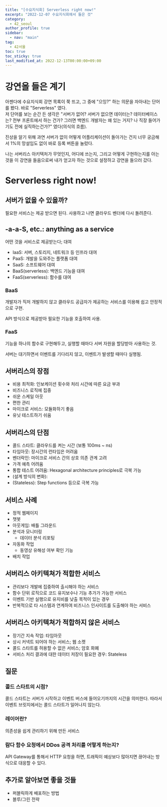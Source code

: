```yaml
---
title: "[수요지식회] Serverless right now!"
excerpt: "2022-12-07 수요지식회에서 들은 것"
category: 
  - 42_seoul
author_profile: true
sidebar:
  - nav: "main" 
tag:
  - 42서울
toc: true
toc_sticky: true
last_modified_at: 2022-12-13T00:00:00+09:00
---
```


# 강연을 들은 계기
아젠다에 수요지식회 강연 목록이 쭉 뜨고, 그 중에 "으잉?" 하는 의문을 자아내는 단어를 봤다. 바로 "Serverless" 였다.  
저 단어를 보는 순간 든 생각은 "서버가 없어? 서버가 없으면 데이터는? 데이터베이스는? 전부 프론트에서 하는 건가? 그러면 백엔드 개발자는 왜 있는 거지? 나 직장 들어가기도 전에 실직하는건가?" 였다(의식의 흐름).  

진상을 알기 위해 과연 서버가 없이 어떻게 어플리케이션이 돌아가는 건지 너무 궁금해서 1%의 망설임도 없이 바로 등록 버튼을 눌렀다.

나는 서버리스 아키텍처가 무엇인지, 어디에 쓰는지, 그리고 어떻게 구현하는지를 아는 것을 이 강연을 들음으로써 내가 얻고자 하는 것으로 설정하고 강연을 들으러 갔다.

# Serverless right now!
## 서버가 없을 수 있을까?
필요한 서비스는 제공 받으면 된다. 사용하고 나면 클라우드 벤더에 다시 돌려준다.

## -a-a-S, etc.: anything as a service
어떤 것을 서비스로 제공받는다; 대여
- IaaS:  서버, 스토리지, 네트워크 등 인프라 대여
- PaaS: 개발을 도와주는 플랫폼 대여
- SaaS: 소프트웨어 대여
- BaaS(serverless): 백엔드 기능을 대여
- FaaS(serverless): 함수를 대여

### BaaS
개발자가 직저 개발하지 않고 클라우드 공급자가 제공하는 서비스를 이용해 쉽고 안정적으로 구현.

API 방식으로 제공받아 필요한 기능을 호출하여 사용.

### FaaS
기능을 하나의 함수로 구현해두고, 실행할 때마다 서버 자원을 할당받아 사용하는 것.

서버는 대기하면서 이벤트를 기다리지 않고, 이벤트가 발생할 때마다 실행됨.

## 서버리스의 장점
- 비용 최적화: 인보케이션 횟수와 처리 시간에 따른 요금 부과
- 비즈니스 로직에 집중
- 쉬운 스케일 아웃
- 편한 관리
- 마이크로 서비스: 모듈화하기 좋음
- 유닛 테스트하기 쉬움

## 서버리스의 단점
- 콜드 스타트: 클라우드를 켜는 시간 (보통 100ms ~ ns)
- 타임아웃: 장시간의 런타임은 어려움
- 벤더락인: 마이크로 서비스 간의 상호 의존 관계 고려
- 가격 예측 어려움
- 통합 테스트 어려움: Hexagonal architecture principles로 극복 가능
- (설계 방식의 변화): 
- (Stateless): Step functions 등으로 극복 가능

## 서비스 사례
- 정적 웹페이지
- 챗봇
- 아웃게임: 배틀 그라운드
- 분석과 모니터링
  - 데이터 분석 리포팅
- 자동화 작업
  - 동영상 유해성 여부 확인 기능
- 배치 작업

## 서버리스 아키텍쳐가 적합한 서비스
- 관리보다 개발에 집중하여 출시해야 하는 서비스
- 함수 단위 로직으로 코드 유지보수나 기능 추가가 가능한 서비스
- 이벤트 기반 실행으로 유지비를 낮출 목적이 있는 경우
- 반복적으로 타 시스템과 연계하여 비즈니스 인사이트를 도출해야 하는 서비스

## 서버리스 아키텍쳐가 적합하지 않은 서비스
- 장기간 지속 작업: 타임아웃
- 상시 커넥트 되어야 하는 서비스; 웹 소켓
- 콜드 스타트를 허용할 수 없은 서비스; 암호 화폐
- 서비스 처리 결과에 대한 데이터 저장이 필요한 경우: Stateless

## 질문
### 콜드 스타트의 시점?
콜드 스타트는 서버가 시작하고 이벤트 버스에 들어오기까지의 시간을 의미한다. 따라서 이벤트 브릿지에서는 콜드 스타트가 일어나지 않는다.

### 레이어란?
의존성을 쉽게 관리하기 위해 만든 서비스

### 람다 함수 요청에서 DDos 공격 처리를 어떻게 하는지?
API Gateway를 통해서 HTTP 요청을 하면, 트래픽이 예상보다 많아지면 끊어내는 방식으로 대응할 수 있다.

## 추가로 알아보면 좋을 것들
- 퍼블릭하게 배포하는 방법
- 블루/그린 전략
